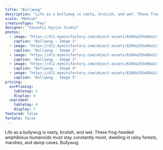 ```yaml
---
title: "Bullywug"
description: "Life as a bullywug is nasty, brutish, and wet. These frog-headed amphibious humanoids must stay constantly moist, dwelling in rainy forests, marshes, and damp caves. Bullywug"
scale: "Medium"
creatureType: "Fey"
designer: "Yasashii Kyojin Studio"
photos:
  - image: "https://dl2.myminifactory.com/object-assets/6260a293e88a3/images/720X720-bullywug-ps.jpg"
    caption: "Bullywug - Image 1"
  - image: "https://dl2.myminifactory.com/object-assets/6260a293e88a3/images/720X720-bullywug-4.jpg"
    caption: "Bullywug - Image 2"
  - image: "https://dl2.myminifactory.com/object-assets/6260a293e88a3/images/720X720-bullywug-3.jpg"
    caption: "Bullywug - Image 3"
  - image: "https://dl2.myminifactory.com/object-assets/6260a293e88a3/images/720X720-bullywug-03.jpg"
    caption: "Bullywug - Image 4"
  - image: "https://dl2.myminifactory.com/object-assets/6260a293e88a3/images/720X720-bullywug-02.jpg"
    caption: "Bullywug - Image 5"
pricing:
  osrPriming:
    tabletop: 5
    display: 9
  unprimed:
    tabletop: 4
    display: 7
featured: false
forSale: false
---
```


Life as a bullywug is nasty, brutish, and wet. These frog-headed amphibious humanoids must stay constantly moist, dwelling in rainy forests, marshes, and damp caves. Bullywug